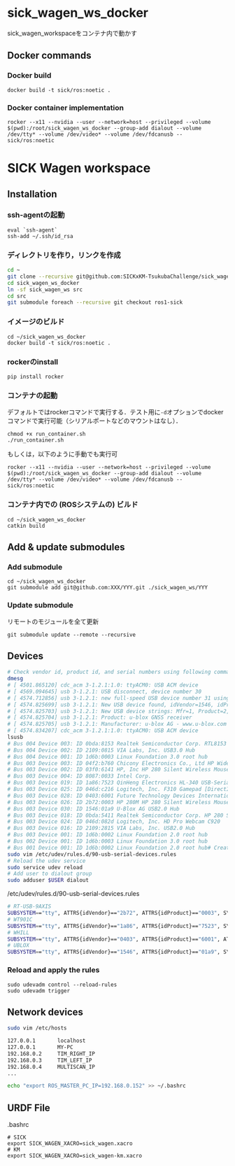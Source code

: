 # sick_wagen_ws_docker
sick_wagen_workspaceをコンテナ内で動かす

## Docker commands
### Docker build
```
docker build -t sick/ros:noetic .
```
### Docker container implementation
```
rocker --x11 --nvidia --user --network=host --privileged --volume $(pwd):/root/sick_wagen_ws_docker --group-add dialout --volume /dev/tty* --volume /dev/video* --volume /dev/fdcanusb -- sick/ros:noetic
```

# SICK Wagen workspace

## Installation
### ssh-agentの起動
```
eval `ssh-agent`
ssh-add ~/.ssh/id_rsa
```

### ディレクトリを作り，リンクを作成
```bash
cd ~
git clone --recursive git@github.com:SICKxKM-TsukubaChallenge/sick_wagen_ws_docker.git 
cd sick_wagen_ws_docker
ln -sf sick_wagen_ws src
cd src
git submodule foreach --recursive git checkout ros1-sick
```

### イメージのビルド
```
cd ~/sick_wagen_ws_docker
docker build -t sick/ros:noetic .
```

### rockerのinstall
```
pip install rocker
```

### コンテナの起動

デフォルトではrockerコマンドで実行する．テスト用に`-d`オプションでdockerコマンドで実行可能（シリアルポートなどのマウントはなし）．
```
chmod +x run_container.sh
./run_container.sh
```

もしくは，以下のように手動でも実行可
```
rocker --x11 --nvidia --user --network=host --privileged --volume $(pwd):/root/sick_wagen_ws_docker --group-add dialout --volume /dev/tty* --volume /dev/video* --volume /dev/fdcanusb -- sick/ros:noetic
```

### コンテナ内での (ROSシステムの) ビルド
```
cd ~/sick_wagen_ws_docker
catkin build
```

## Add & update submodules
### Add submodule
```
cd ~/sick_wagen_ws_docker
git submodule add git@github.com:XXX/YYY.git ./sick_wagen_ws/YYY
```

### Update submodule
リモートのモジュールを全て更新
```
git submodule update --remote --recursive
```

## Devices

```bash
# Check vendor id, product id, and serial numbers using following commands
dmesg
# [ 4501.865120] cdc_acm 3-1.2.1:1.0: ttyACM0: USB ACM device
# [ 4569.094645] usb 3-1.2.1: USB disconnect, device number 30
# [ 4574.712856] usb 3-1.2.1: new full-speed USB device number 31 using xhci_hcd
# [ 4574.825699] usb 3-1.2.1: New USB device found, idVendor=1546, idProduct=01a9, bcdDevice= 1.00
# [ 4574.825703] usb 3-1.2.1: New USB device strings: Mfr=1, Product=2, SerialNumber=0
# [ 4574.825704] usb 3-1.2.1: Product: u-blox GNSS receiver
# [ 4574.825705] usb 3-1.2.1: Manufacturer: u-blox AG - www.u-blox.com
# [ 4574.834207] cdc_acm 3-1.2.1:1.0: ttyACM0: USB ACM device
lsusb
# Bus 004 Device 003: ID 0bda:8153 Realtek Semiconductor Corp. RTL8153 Gigabit Ethernet Adapter
# Bus 004 Device 002: ID 2109:0815 VIA Labs, Inc. USB3.0 Hub             
# Bus 004 Device 001: ID 1d6b:0003 Linux Foundation 3.0 root hub
# Bus 003 Device 003: ID 04f2:b760 Chicony Electronics Co., Ltd HP Wide Vision HD Camera
# Bus 003 Device 002: ID 03f0:6141 HP, Inc HP 280 Silent Wireless Mouse
# Bus 003 Device 004: ID 8087:0033 Intel Corp. 
# Bus 003 Device 019: ID 1a86:7523 QinHeng Electronics HL-340 USB-Serial adapter
# Bus 003 Device 025: ID 046d:c216 Logitech, Inc. F310 Gamepad [DirectInput Mode]
# Bus 003 Device 028: ID 0403:6001 Future Technology Devices International, Ltd FT232 Serial (UART) IC
# Bus 003 Device 026: ID 2b72:0003 HP 280M HP 280 Silent Wireless Mouse
# Bus 003 Device 030: ID 1546:01a9 U-Blox AG USB2.0 Hub             
# Bus 003 Device 018: ID 0bda:5411 Realtek Semiconductor Corp. HP 280 Silent Wireless Mouse
# Bus 003 Device 024: ID 046d:082d Logitech, Inc. HD Pro Webcam C920
# Bus 003 Device 016: ID 2109:2815 VIA Labs, Inc. USB2.0 Hub             
# Bus 003 Device 001: ID 1d6b:0002 Linux Foundation 2.0 root hub
# Bus 002 Device 001: ID 1d6b:0003 Linux Foundation 3.0 root hub
# Bus 001 Device 001: ID 1d6b:0002 Linux Foundation 2.0 root hub# Create devices rules
sudo vim /etc/udev/rules.d/90-usb-serial-devices.rules
# Reload the udev service
sudo service udev reload
# Add user to dialout group
sudo adduser $USER dialout
```

/etc/udev/rules.d/90-usb-serial-devices.rules

```bash
# RT-USB-9AXIS
SUBSYSTEM=="tty", ATTRS{idVendor}=="2b72", ATTRS{idProduct}=="0003", SYMLINK+="ttyACM-RT9AXIS", GROUP="dialout"
# WT901C
SUBSYSTEM=="tty", ATTRS{idVendor}=="1a86", ATTRS{idProduct}=="7523", SYMLINK+="ttyUSB-WT901C", GROUP="dialout"
# WHILL
SUBSYSTEM=="tty", ATTRS{idVendor}=="0403", ATTRS{idProduct}=="6001", ATTRS{serial}=="FTRVY2VA", SYMLINK+="ttyUSB-WHILL", GROUP="dialout"
# UBLOX
SUBSYSTEM=="tty", ATTRS{idVendor}=="1546", ATTRS{idProduct}=="01a9", SYMLINK+="ttyACM-UBLOX", GROUP="dialout"
```
### Reload and apply the rules
```
sudo udevadm control --reload-rules
sudo udevadm trigger
```


## Network devices

```bash
sudo vim /etc/hosts
```

```bash
127.0.0.1       localhost
127.0.0.1       MY-PC
192.168.0.2     TIM_RIGHT_IP
192.168.0.3     TIM_LEFT_IP
192.168.0.4     MULTISCAN_IP
...
```

```bash
echo "export ROS_MASTER_PC_IP=192.168.0.152" >> ~/.bashrc
```

## URDF File

.bashrc
```
# SICK
export SICK_WAGEN_XACRO=sick_wagen.xacro
# KM
export SICK_WAGEN_XACRO=sick_wagen-km.xacro
```
